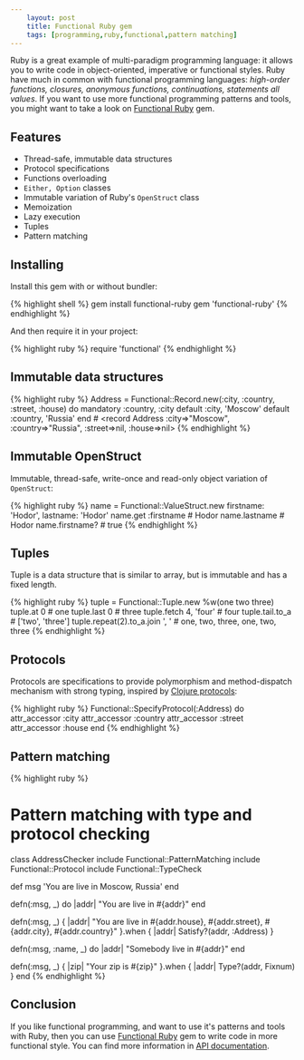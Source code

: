 ```yaml
---
    layout: post
    title: Functional Ruby gem
    tags: [programming,ruby,functional,pattern matching]
---
```


Ruby is a great example of multi-paradigm programming language: it allows you to write  code in object-oriented, imperative or functional styles. Ruby have much in common with functional programming languages: *high-order functions, closures, anonymous functions, continuations, statements all values*.  If you want to use more functional programming patterns and tools, you might want to take a look on [Functional Ruby](https://github.com/jdantonio/functional-ruby) gem.

## Features
* Thread-safe, immutable data structures
* Protocol specifications
* Functions overloading
* `Either, Option` classes
* Immutable variation of Ruby's `OpenStruct` class
* Memoization
* Lazy execution
* Tuples
* Pattern matching

## Installing
Install this gem with or without bundler:  

{% highlight shell %}
gem install functional-ruby
gem 'functional-ruby'
{% endhighlight %}

And then require it in your project:  

{% highlight ruby %}
require 'functional'
{% endhighlight %}

## Immutable data structures

{% highlight ruby %}
Address = Functional::Record.new(:city, :country, :street, :house) do
  mandatory :country, :city
  default :city, 'Moscow'
  default :country, 'Russia'
end # <record Address :city=>"Moscow", :country=>"Russia", :street=>nil, :house=>nil>
{% endhighlight %}

## Immutable OpenStruct
Immutable, thread-safe, write-once and read-only object variation of `OpenStruct`:

{% highlight ruby %}
name = Functional::ValueStruct.new firstname: 'Hodor', lastname: 'Hodor'
name.get :firstname # Hodor
name.lastname # Hodor
name.firstname? # true
{% endhighlight %}

## Tuples
Tuple is a data structure that is similar to array, but is immutable and has a fixed length.

{% highlight ruby %}
tuple = Functional::Tuple.new %w(one two three)
tuple.at 0 # one
tuple.last 0 # three
tuple.fetch 4, 'four' # four
tuple.tail.to_a # ['two', 'three']
tuple.repeat(2).to_a.join ', ' # one, two, three, one, two, three
{% endhighlight %}

## Protocols
Protocols are specifications to provide polymorphism and method-dispatch mechanism with strong typing, inspired by [Clojure protocols](http://clojure.org/protocols):

{% highlight ruby %}
Functional::SpecifyProtocol(:Address) do
  attr_accessor :city
  attr_accessor :country
  attr_accessor :street
  attr_accessor :house
end
{% endhighlight %}

## Pattern matching

{% highlight ruby %}
# Pattern matching with type and protocol checking
class AddressChecker
  include Functional::PatternMatching
  include Functional::Protocol
  include Functional::TypeCheck

  def msg
    'You are live in Moscow, Russia'
  end

  defn(:msg, _) do |addr|
    "You are live in #{addr}"
  end

  defn(:msg, _) { |addr|
    "You are live in #{addr.house}, #{addr.street}, #{addr.city}, #{addr.country}"
  }.when { |addr| Satisfy?(addr, :Address) }

  defn(:msg, :name, _) do |addr|
    "Somebody live in #{addr}"
  end

  defn(:msg, _) { |zip|
    "Your zip is #{zip}"
  }.when { |addr| Type?(addr, Fixnum) }
end
{% endhighlight %}


## Conclusion
If you like functional programming, and want to use it's patterns and tools with Ruby, then you can use [Functional Ruby](https://github.com/jdantonio/functional-ruby) gem to write code in more functional style.
You can find more information in [API documentation](http://jerrydantonio.com/functional-ruby/).
